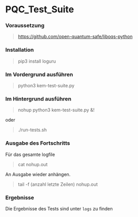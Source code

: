 # PQC_Test_Suite
### Voraussetzung 
> https://github.com/open-quantum-safe/liboqs-python

### Installation

> pip3 install loguru

### Im Vordergrund ausführen

> python3 kem-test-suite.py

### Im Hintergrund ausführen

> nohup python3 kem-test-suite.py &!

oder

> ./run-tests.sh

### Ausgabe des Fortschritts

Für das gesamte logfile
> cat nohup.out

An Ausgabe wieder anhängen.
> tail -f (anzahl letzte Zeilen) nohup.out

### Ergebnisse 
Die Ergebnisse des Tests sind unter `logs` zu finden




